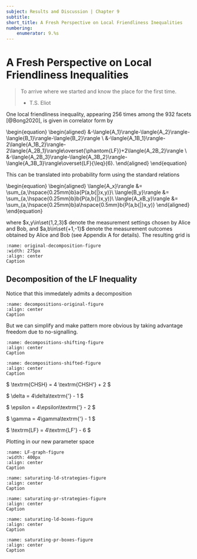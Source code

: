 ```yaml
---
subject: Results and Discussion | Chapter 9
subtitle:
short_title: A Fresh Perspective on Local Friendliness Inequalities
numbering: 
    enumerator: 9.%s
---
```


# A Fresh Perspective on Local Friendliness Inequalities

> To arrive where we started and know the place for the first time.
> - T.S. Eliot

One local friendliness inequality, appearing 256 times among the 932 facets [@Bong2020], is given in correlator form by

\begin{equation}
\begin{aligned}
    &-\langle{A_1}\rangle-\langle{A_2}\rangle-\langle{B_1}\rangle-\langle{B_2}\rangle \\
    &-\langle{A_1B_1}\rangle-2\langle{A_1B_2}\rangle-2\langle{A_2B_1}\rangle\overset{\phantom{LF}}+2\langle{A_2B_2}\rangle \\
    &-\langle{A_2B_3}\rangle-\langle{A_3B_2}\rangle-\langle{A_3B_3}\rangle\overset{LF}{\leq}{6}.
\end{aligned}
\end{equation}

This can be translated into probability form using the standard relations

\begin{equation}
\begin{aligned}
    \langle{A_x}\rangle &= \sum_{a,\hspace{0.25mm}b}a{P(a,b{|}x,y)}\\
    \langle{B_y}\rangle &= \sum_{a,\hspace{0.25mm}b}b{P(a,b{|}x,y)}\\
    \langle{A_xB_y}\rangle &= \sum_{a,\hspace{0.25mm}b}a\hspace{0.5mm}b{P(a,b{|}x,y)}
\end{aligned}
\end{equation}

where $x,y\in\set{1,2,3}$ denote the measurement settings chosen by Alice and Bob, and $a,b\in\set{+1,-1}$ denote the measurement outcomes obtained by Alice and Bob (see Appendix A for details). The resulting grid is

```{figure} LF-grid-original.JPG
:name: original-decomposition-figure
:width: 275px
:align: center
Caption
```

## Decomposition of the LF Inequality

Notice that this immedately admits a decomposition

```{figure} decompositions-original.JPG
:name: decompositions-original-figure
:align: center
Caption
```

But we can simplify and make pattern more obvious by taking advantage freedom due to no-signalling.

```{figure} decompositions-shifting.JPG
:name: decompositions-shifting-figure
:align: center
Caption
```

```{figure} decompositions-shifted.JPG
:name: decompositions-shifted-figure
:align: center
Caption
```


$ \textrm{CHSH} = 4 \textrm{CHSH'} + 2 $


$ \delta = 4\delta\textrm{'} - 1 $


$ \epsilon = 4\epsilon\textrm{'} - 2 $


$ \gamma = 4\gamma\textrm{'} - 1 $


$ \textrm{LF} = 4\textrm{LF'} - 6 $


Plotting in our new parameter space

```{figure} LFgraph.JPG
:name: LF-graph-figure
:width: 400px
:align: center
Caption
```

```{figure} saturating-ld-strategies.JPG
:name: saturating-ld-strategies-figure
:align: center
Caption
```

```{figure} saturating-pr-strategies.JPG
:name: saturating-pr-strategies-figure
:align: center
Caption
```

```{figure} saturating-ld-boxes.JPG
:name: saturating-ld-boxes-figure
:align: center
Caption
```

```{figure} saturating-pr-boxes.JPG
:name: saturating-pr-boxes-figure
:align: center
Caption
```